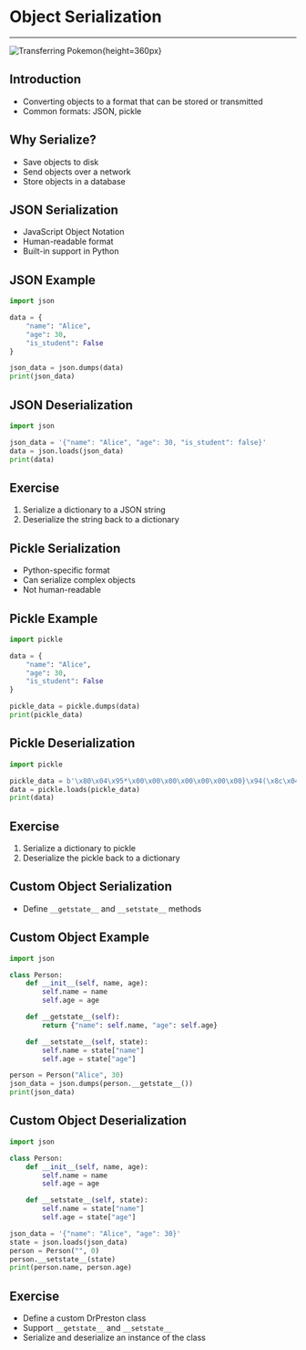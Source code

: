 # Object Serialization

---

![Transferring Pokemon](https://archives.bulbagarden.net/media/upload/1/17/Game_Boy_Game_Link_cable.png){height=360px}

## Introduction

- Converting objects to a format that can be stored or transmitted
- Common formats: JSON, pickle

## Why Serialize?

- Save objects to disk
- Send objects over a network
- Store objects in a database

## JSON Serialization

- JavaScript Object Notation
- Human-readable format
- Built-in support in Python

## JSON Example

```python
import json

data = {
    "name": "Alice",
    "age": 30,
    "is_student": False
}

json_data = json.dumps(data)
print(json_data)
```

## JSON Deserialization

```python
import json

json_data = '{"name": "Alice", "age": 30, "is_student": false}'
data = json.loads(json_data)
print(data)
```

## Exercise

1. Serialize a dictionary to a JSON string
2. Deserialize the string back to a dictionary

## Pickle Serialization

- Python-specific format
- Can serialize complex objects
- Not human-readable

## Pickle Example

```python
import pickle

data = {
    "name": "Alice",
    "age": 30,
    "is_student": False
}

pickle_data = pickle.dumps(data)
print(pickle_data)
```

## Pickle Deserialization

```python
import pickle

pickle_data = b'\x80\x04\x95*\x00\x00\x00\x00\x00\x00\x00}\x94(\x8c\x04name\x94\x8c\x05Alice\x94\x8c\x03age\x94K\x1e\x8c\nis_student\x94\x89u.'
data = pickle.loads(pickle_data)
print(data)
```

## Exercise

1. Serialize a dictionary to pickle
2. Deserialize the pickle back to a dictionary

## Custom Object Serialization

- Define `__getstate__` and `__setstate__` methods

## Custom Object Example

```python
import json

class Person:
    def __init__(self, name, age):
        self.name = name
        self.age = age

    def __getstate__(self):
        return {"name": self.name, "age": self.age}

    def __setstate__(self, state):
        self.name = state["name"]
        self.age = state["age"]

person = Person("Alice", 30)
json_data = json.dumps(person.__getstate__())
print(json_data)
```

## Custom Object Deserialization

```python
import json

class Person:
    def __init__(self, name, age):
        self.name = name
        self.age = age

    def __setstate__(self, state):
        self.name = state["name"]
        self.age = state["age"]

json_data = '{"name": "Alice", "age": 30}'
state = json.loads(json_data)
person = Person("", 0)
person.__setstate__(state)
print(person.name, person.age)
```

## Exercise

- Define a custom DrPreston class
- Support `__getstate__` and `__setstate__`
- Serialize and deserialize an instance of the class
